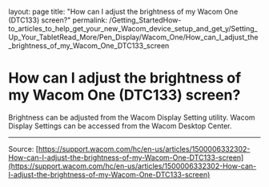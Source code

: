 layout: page
title: "How can I adjust the brightness of my Wacom One (DTC133) screen?"
permalink: /Getting_StartedHow-to_articles_to_help_get_your_new_Wacom_device_setup_and_get_y/Setting_Up_Your_TabletRead_More/Pen_Display/Wacom_One/How_can_I_adjust_the_brightness_of_my_Wacom_One_DTC133_screen

# How can I adjust the brightness of my Wacom One (DTC133) screen?

Brightness can be adjusted from the Wacom Display Setting utility. Wacom Display Settings can be accessed from the Wacom Desktop Center.

---
Source: [https://support.wacom.com/hc/en-us/articles/1500006332302-How-can-I-adjust-the-brightness-of-my-Wacom-One-DTC133-screen](https://support.wacom.com/hc/en-us/articles/1500006332302-How-can-I-adjust-the-brightness-of-my-Wacom-One-DTC133-screen)
